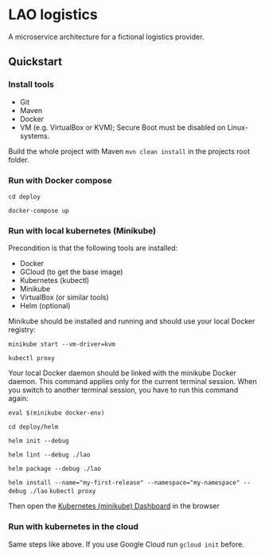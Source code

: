 # LAO logistics

A microservice architecture for a fictional logistics provider.


## Quickstart


### Install tools

* Git
* Maven
* Docker
* VM (e.g. VirtualBox or KVM); Secure Boot must be disabled on Linux-systems.

Build the whole project with Maven `mvn clean install` in the projects root folder.


### Run with Docker compose

`cd deploy`

`docker-compose up`


### Run with local kubernetes (Minikube)

Precondition is that the following tools are installed:
* Docker
* GCloud (to get the base image)
* Kubernetes (kubectl)
* Minikube
* VirtualBox (or similar tools)
* Helm (optional)

Minikube should be installed and running and should use your local Docker registry:

`minikube start --vm-driver=kvm`

`kubectl proxy`

Your local Docker daemon should be linked with the minikube Docker daemon. This command applies only for the current terminal session. When you switch to another terminal session, you have to run this command again:

`eval $(minikube docker-env)`


`cd deploy/helm`

`helm init --debug`

`helm lint --debug ./lao`

`helm package --debug ./lao`

`helm install --name="my-first-release" --namespace="my-namespace" --debug ./lao`
`kubectl proxy`

Then open the [Kubernetes (minikube) Dashboard](http://127.0.0.1:8001/ui) in the browser


### Run with kubernetes in the cloud

Same steps like above. If you use Google Cloud run `gcloud init` before.